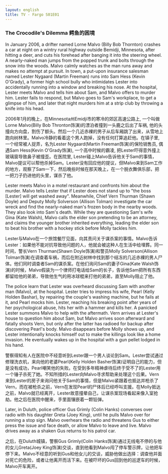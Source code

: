 ```yaml
---
layout: english
title: TV - Fargo S01E01
---
```


<h3>The Crocodile's Dilemma 鳄鱼的困境</h3>
<p>In January 2006, a drifter named Lorne Malvo (Billy Bob Thornton) crashes a car at night on a wintry rural highway outside Bemidji, Minnesota, after hitting a deer, and cuts his forehead after banging it into the steering wheel. A nearly-naked man jumps from the popped trunk and bolts through the snow into the woods. Malvo calmly watches as the man runs away and makes no attempt at pursuit. In town, a put-upon insurance salesman named Lester Nygaard (Martin Freeman) runs into Sam Hess (Kevin O'Grady), a former high school bully who intimidates Lester into accidentally running into a window and breaking his nose. At the hospital, Lester meets Malvo and tells him about Sam, and Malvo offers to murder him. Lester fails to respond, but Malvo goes to Sam's workplace, to get a glimpse of him, and later that night murders him at a strip club by throwing a knife into his head.</p>

<div>2006年1月的晚上，在Minnesota州Emidji市的寒冷的郊区高速公路上, 一个叫做Lorne Malvo(Billy Bob Thronton饰演)的漂泊者撞到一头鹿之后出了车祸, 他的头撞向方向盘，割伤了额头。然后一个几近赤裸的男子从后车厢跳了出来，从雪地上跑向树林里。Malvo冷静的看着这个男人跑掉，没有任何打算追赶他。在镇子里,一个经常被人捉弄，名为Lester Nygaard(Martin Freeman饰演)的保险销售员, 偶遇Sam Hess(Kevin O'Grady饰演), 一个高中时候的霸凌, 把Lester吓得意外撞上玻璃窗导致鼻子被撞歪。在医院里, Lester碰上Malvo告诉他关于Sam的事情，Malvo提议可以帮他杀掉Sam。Lester没有回应他的提议，但Malvo来到Sam工作的地方，观察了Sam一下，然后晚些时候在那天晚上，在一个脱衣舞俱乐部，把一把刀子扔进他的头里，谋杀了他。</div>

<p>Lester meets Malvo in a motel restaurant and confronts him about the murder. Malvo tells Lester that if Lester does not stand up to "the boss [Lester] will get washed away". Meanwhile, Chief Vern Thurman (Shawn Doyle) and Deputy Molly Solverson (Allison Tolman) investigate the car wreck and find the nearly-naked man's frozen body in the nearby woods. They also look into Sam's death. While they are questioning Sam's wife Gina (Kate Walsh), Malvo calls the elder son pretending to be an attorney, and claims the younger brother inherited everything, leading the elder son to beat his brother with a hockey stick before Molly tackles him.</p>

<div>Lester与Malvo在一个旅馆餐厅见面，向其责问关于谋杀案的事情。Malvo告诉Lester：如果他不能对抗导致他问题的人，他就会被这种人在生活中给埋葬。同一时间，警长Vern Thurman(Shawn Doyle饰演)和警员Molly Solverson(Allison Tolman饰演)在调查着车祸，而后在附近树林中找到那个结冻的几近赤裸的男人尸体。他们同时调查者Sam的谋杀案。在他们询问Sam的妻子Gina(Kate Walsh饰演)的时候，Malvo假装为一个律师打电话给Sam的长子，告诉他Sam把所有东西都留给他的弟弟，导致他生气的用冰球棍来打他的弟弟，直至Molly阻止了他。</div>

<p>The police learn that Lester was overheard discussing Sam with another man (Malvo), at the hospital. Lester tries to impress his wife, Pearl (Kelly Holden Bashar), by repairing the couple's washing machine, but he fails at it, and Pearl mocks him. Lester, reaching his breaking point after years of her psychological abuse, hits her with a hammer and kills her. A panicked Lester summons Malvo to help with the aftermath. Vern arrives at Lester's house to question him about Sam, but Malvo arrives soon afterward and fatally shoots Vern, but only after the latter has radioed for backup after discovering Pearl's body. Malvo disappears before Molly shows up, and Lester intentionally knocks himself out to make the killings look like a home invasion. He eventually wakes up in the hospital with a gun pellet lodged in his hand.</p>

<div>警察得知有人在医院中不经意听到Lester跟一个男人谈论到Sam。Lester尝试通过修理洗衣机，来向他的老婆Pearl(Kelly Holden Basher饰演)证明自己的能力，但是没有成功，Pearl嘲笑他的失败。在受到多年精神虐待后终于受不了的Lester用一个锤子杀死了她。不知所措的Lester向Malvo寻求帮助来处理这个后果。Vern来到Lester的房子来询问他关于Sam的事情，但是Malvo紧跟着也抵达并枪杀了Vern，而在被枪杀之前，Vern在发现Pearl的尸体后已经呼叫支援。在Molly抵达之前，Malvo就已经离开，Lester故意撞晕自己，让谋杀案现场看起来像入室抢劫。他之后在医院中醒来，手里面镶嵌着一颗铅弹。</div>

<p>Later, in Duluth, police officer Gus Grimly (Colin Hanks) converses over radio with his daughter Greta (Joey King), until he pulls Malvo over for running a stop sign. Malvo overhears the radio and threatens Gus to either press the issue and face death, or allow Malvo to leave and live. Malvo drives away as a shaken Gus returns to his patrol car.</p>

<div>之后，在Duluth城镇，警察Gus Grimly(Colin Hanks饰演)通过无线电不停的与他的女儿Greta(Joey King饰演)交谈，直到他看到Malvo闯了停车警示牌，让他把车停下来。Malvo不经意的听到Gus和他女儿的交谈，威胁他做出选择：调查他并面对死亡的危险，或者让他离开而活下来。在被吓坏的Gus回到他的巡逻车的时候，Malvo开车离开。</div>

<script>
var note = {};
note["status"] = "{{ page.title }}";
note[1] = {};
note[1]['structure'] = {
	'1-3': '时间副词短语',
	'5-6': 'S',
	'7-12': 'who is 简化形容词从句',
	'13': 'V',
	'14-15': 'O',
	'16-25': '三个副词短语',
	'26-29': 'he hits简化副词从句',
	'30': 'FANBOYS 省略he',
	'31': 'V',
	'32-33': 'O',
	'34-36': '简化副词从句',
	'37-40': '副词短语',
	'41-43': 'S',
	'44': 'V',
	'45-48': '副词短语',
	'49': '连词',
	'50': 'V',
	'51-56': '两个副词短语',
	'57': 'S',
	'59': 'V',
	'60-64': 'when 的副词从句',
	'65': 'FANBOYS 连接句子',
	'66': 'V',
	'68': 'O',
	'71-72': '副词短语',
	'73-76': 'S',
	'77-81': 'who is 简化形容词从句',
	'82-83': 'V',
	'84-87': 'O',
	'88-93': 'who is 简化形容词从句',
	'94-105': '形容词从句',
	'106-108': '副词短语',
	'109-122': '第一个and连接短语，第二个连接句子',
	'123': 'S',
	'124': 'V',
	'125-126': 'O-不定词名词',
	'127-155': '三个连接词,but, so he is able to的简化, and连接3个句子',
};
//pos - part of speech
note[1]['pos'] = {
	'67': '形容词',
	'94': 'V',
	'95': 'O',
	'96-105': '副词短语, running into a window and breaking his nose 连在一起',
	'120-122': '不定词当名词',
	'140-142': '副词短语',
};
note[2] = {};
note[2]['structure'] = {
	'1':'S',
	'2':'V',
	'3':'O',
	'4-7': '副词短语',
	'8':'FANBOYS句子连接词A',
	'9':'V',
	'10':'O',
	'11-13':'副词短语',
	'14': 'S',
	'15':'V',
	'17-31':'名词从句',
	'32': '副词',
	'34-44': 'S名词短语',
	'45':'V',
	'46-48': 'O',
	'49': 'FANBOYS句子连接词A',
	'50':'V',
	'51-55':'O',
	'56-59':'副词短语',
	'60':'S',
	'62-63':'V动词短语',
	'64-65':'O',
	'66-74': '副词从句',
	'75':'S',
	'76':'V',
	'77-79':'O',
	'80-84':'while的简化从句',
	'85': 'FANBOYS句子连接词A',
	'86':'V',
	'87-91':'名词从句',
	'92-107': 'then the news leads someone to do something 简化副词从句',
}
note[2]['pos'] = {
	'22-24':'V-动词短语',
	'18-26': 'if副词从句',
	'81-84':'不定词名词',
	'104-107':'副词从句中的副词从句',
}
note[3] = {};
note[3]['structure'] = {
	'1-2': 'S',
	'3':'V',
	'4-13':'名词从句',
	'15-17':'副词短语',
	'18':'S',
	'19':'V',
	'20-23':'不定词名词短语',
	'34-42':'but,and 句子连接词',
	'43':'S',
	'44-53':'who reachs的简化形容词从句',
	'54':'V',
	'55':'O',
	'56-58':'副词短语',
	'59':'FANBOYS句子连接词A',
	'60':'V',
	'61':'O',
	'62-64':'S',
	'65':'V',
	'66':'O',
	'66-71':'so that Malvo is able to的简化副词从句',
	'72':'S',
	'73-74':'V',
	'75-76':'O',
	'77-81':'so he is able to 的简化副词从句',
	'82-90':'but引导的独立句子',
	'91-103':'but引导的独立句子',
	'104':'S',
	'105':'V',
	'106-109':'副词从句',
	'110':'FANBOYS句子连接词A',
	'111':'S',
	'113-115':'VOC',
	'116-124':'in order that is to make 的简化副词从句',
	'125':'S',
	'127-128':'V',
	'129-131':'副词短语',
	'132-135':'副词短语',
	'136-139':'which is的简化形容词短语',
}
note[3]['pos'] = {
	'5':'S',
	'6':'V-linking',
	'7':'C',
	'8-13':'as he was 的简化副词从句',
	'48-53':'副词短语',
	'87':'FANBOYS句子连接词A',
	'94-95':'S',
	'97-98':'V',
	'99':'O',
	'100-103':'副词从句',
	'120-124':'C - to look like 不定词形容词补语, 使祈动词make让其简化后使用原形动词',
}
note[4] = {};
note[4]['structure'] = {
	'1-4':'副词短语',
	'5-10':'S',
	'11':'V',
	'12-13':'副词短语',
	'14-19':'副词短语',
	'20-29':'副词从句',
	'30':'S',
	'31':'V',
	'32-33':'O',
	'34':'FANBOYS句子连接词A',
	'35':'V',
	'36':'O',
	'37-51':'SVOO句型的最后一个O, 不定词名词threatens something(the choice) to someone',
	'52':'S',
	'53':'V',
	'54':'副词',
	'55-63':'副词从句',
}
note[4]['pos']= {
	'21-24':'SVOC',
	'59-60':'V动词短语',
}
</script>